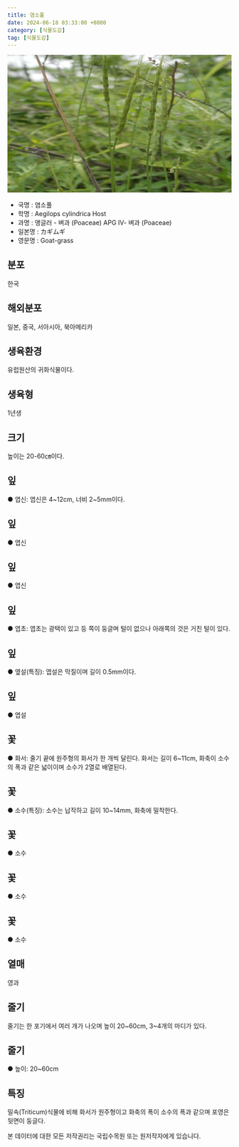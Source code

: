 ```yaml
---
title: 염소풀
date: 2024-06-18 03:33:00 +0800
category: [식물도감]
tag: [식물도감]
---
```




![염소풀](/assets/img/fileUpload/plants/basic/Gramineae/Aegilops/393/393_20160726133406316files_th2.jpg)
- 국명 : 염소풀
- 학명 : Aegilops cylindrica Host
- 과명 : 앵글러 - 벼과 (Poaceae) APG Ⅳ- 벼과 (Poaceae)
- 일본명 : カギムギ
- 영문명 : Goat-grass


## 분포
한국
## 해외분포
일본, 중국, 서아시아, 북아메리카
## 생육환경
유럽원산의 귀화식물이다.
## 생육형
1년생
## 크기
높이는 20-60㎝이다.
## 잎
● 엽신: 엽신은 4~12cm, 너비 2~5mm이다.
## 잎
● 엽신
## 잎
● 엽신
## 잎
● 엽초: 엽초는 광택이 있고 등 쪽이 둥글며 털이 없으나 아래쪽의 것은 거친 털이 있다.
## 잎
● 옆설(특징): 엽설은 막질이며 길이 0.5mm이다.
## 잎
● 엽설
## 꽃
● 화서: 줄기 끝에 원주형의 화서가 한 개씩 달린다. 화서는 길이 6~11cm, 화축이 소수의 폭과 같은 넓이이며 소수가 2열로 배열된다.
## 꽃
● 소수(특징): 소수는 납작하고 길이 10~14mm, 화축에 밀착한다.
## 꽃
● 소수
## 꽃
● 소수
## 꽃
● 소수
## 열매
영과
## 줄기
줄기는 한 포기에서 여러 개가 나오며 높이 20~60cm, 3~4개의 마디가 있다.
## 줄기
● 높이: 20~60cm
## 특징
밀속(Triticum)식물에 비해 화서가 원주형이고 화축의 폭이 소수의 폭과 같으며 포영은 뒷면이 둥글다.






본 데이터에 대한 모든 저작권리는 국립수목원 또는 원저작자에게 있습니다.
